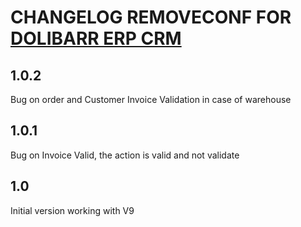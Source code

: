# CHANGELOG REMOVECONF FOR <a href="https://www.dolibarr.org">DOLIBARR ERP CRM</a>

## 1.0.2
Bug on order and Customer Invoice Validation in case of warehouse

## 1.0.1
Bug on Invoice Valid, the action is valid and not validate

## 1.0
Initial version working with V9


